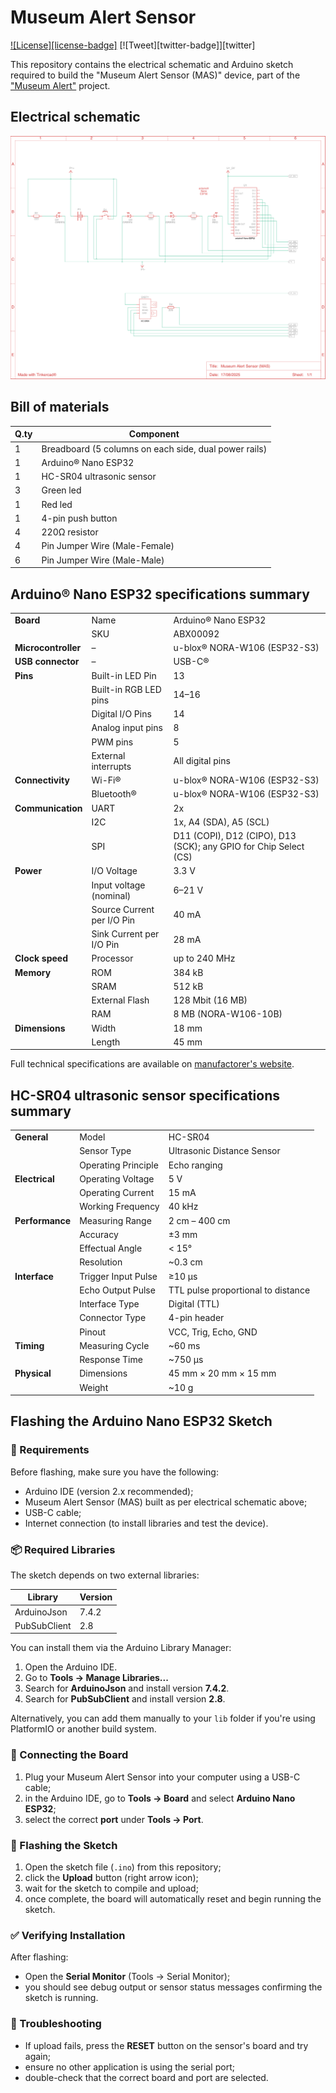# Museum Alert Sensor

[![License][license-badge]](LICENSE.md)
[![Tweet][twitter-badge]][twitter]

This repository contains the electrical schematic and Arduino sketch required to build the "Museum Alert Sensor (MAS)" device, part of the ["Museum Alert"](https://github.com/humana-fragilitas/museum-alert) project.

## Electrical schematic
![alt text](./docs/images/electrical_schematic.svg "Museum Alert Sensor Electrical Schematic")

## Bill of materials

| Q.ty   | Component                                            |
|--------|------------------------------------------------------|
| 1      | Breadboard (5 columns on each side, dual power rails)|
| 1      | Arduino® Nano ESP32                                  |
| 1      | HC-SR04 ultrasonic sensor                            |
| 3      | Green led                                            |
| 1      | Red led                                              |
| 1      | 4-pin push button                                    |
| 4      | 220Ω resistor                                        |
| 4      | Pin Jumper Wire (Male-Female)                        |
| 6      | Pin Jumper Wire (Male-Male)                          |

## Arduino® Nano ESP32 specifications summary

|                  |                                  |                                                                       |
|------------------|----------------------------------|-----------------------------------------------------------------------|
| **Board**        | Name                             | Arduino® Nano ESP32                                                   |
|                  | SKU                              | ABX00092                                                              |
| **Microcontroller** | –                             | u-blox® NORA-W106 (ESP32-S3)                                          |
| **USB connector**   | –                             | USB-C®                                                                |
| **Pins**         | Built-in LED Pin                 | 13                                                                    |
|                  | Built-in RGB LED pins            | 14–16                                                                 |
|                  | Digital I/O Pins                 | 14                                                                    |
|                  | Analog input pins                | 8                                                                     |
|                  | PWM pins                         | 5                                                                     |
|                  | External interrupts              | All digital pins                                                      |
| **Connectivity** | Wi-Fi®                           | u-blox® NORA-W106 (ESP32-S3)                                          |
|                  | Bluetooth®                       | u-blox® NORA-W106 (ESP32-S3)                                          |
| **Communication**| UART                             | 2x                                                                    |
|                  | I2C                              | 1x, A4 (SDA), A5 (SCL)                                                |
|                  | SPI                              | D11 (COPI), D12 (CIPO), D13 (SCK); any GPIO for Chip Select (CS)      |
| **Power**        | I/O Voltage                      | 3.3 V                                                                 |
|                  | Input voltage (nominal)          | 6–21 V                                                                |
|                  | Source Current per I/O Pin       | 40 mA                                                                 |
|                  | Sink Current per I/O Pin         | 28 mA                                                                 |
| **Clock speed**  | Processor                        | up to 240 MHz                                                         |
| **Memory**       | ROM                              | 384 kB                                                                |
|                  | SRAM                             | 512 kB                                                                |
|                  | External Flash                   | 128 Mbit (16 MB)                                                      |
|                  | RAM                              | 8 MB (NORA-W106-10B)                                                  |
| **Dimensions**   | Width                            | 18 mm                                                                 |
|                  | Length                           | 45 mm                                                                 |

Full technical specifications are available on [manufactorer's website](https://store.arduino.cc/products/nano-esp32).

## HC-SR04 ultrasonic sensor specifications summary

|                |                          |                                               |
|----------------|--------------------------|-----------------------------------------------|
| **General**    | Model                    | HC-SR04                                       |
|                | Sensor Type              | Ultrasonic Distance Sensor                    |
|                | Operating Principle      | Echo ranging                                  |
| **Electrical** | Operating Voltage        | 5 V                                           |
|                | Operating Current        | 15 mA                                         |
|                | Working Frequency        | 40 kHz                                        |
| **Performance**| Measuring Range          | 2 cm – 400 cm                                 |
|                | Accuracy                 | ±3 mm                                         |
|                | Effectual Angle          | < 15°                                         |
|                | Resolution               | ~0.3 cm                                       |
| **Interface**  | Trigger Input Pulse      | ≥10 µs                                        |
|                | Echo Output Pulse        | TTL pulse proportional to distance            |
|                | Interface Type           | Digital (TTL)                                 |
|                | Connector Type           | 4-pin header                                  |
|                | Pinout                   | VCC, Trig, Echo, GND                          |
| **Timing**     | Measuring Cycle          | ~60 ms                                        |
|                | Response Time            | ~750 µs                                       |
| **Physical**   | Dimensions               | 45 mm × 20 mm × 15 mm                         |
|                | Weight                   | ~10 g                                         |

## Flashing the Arduino Nano ESP32 Sketch

### 🧰 Requirements

Before flashing, make sure you have the following:

- Arduino IDE (version 2.x recommended);
- Museum Alert Sensor (MAS) built as per electrical schematic above;
- USB-C cable;
- Internet connection (to install libraries and test the device).

### 📦 Required Libraries

The sketch depends on two external libraries:

| Library         | Version |
|-----------------|---------|
| ArduinoJson     | 7.4.2   |
| PubSubClient    | 2.8     |

You can install them via the Arduino Library Manager:

1. Open the Arduino IDE.
2. Go to **Tools → Manage Libraries...**
3. Search for **ArduinoJson** and install version **7.4.2**.
4. Search for **PubSubClient** and install version **2.8**.

Alternatively, you can add them manually to your `lib` folder if you're using PlatformIO or another build system.

### 🔌 Connecting the Board

1. Plug your Museum Alert Sensor into your computer using a USB-C cable;
2. in the Arduino IDE, go to **Tools → Board** and select **Arduino Nano ESP32**;
3. select the correct **port** under **Tools → Port**.

### 🚀 Flashing the Sketch

1. Open the sketch file (`.ino`) from this repository;
2. click the **Upload** button (right arrow icon);
3. wait for the sketch to compile and upload;
4. once complete, the board will automatically reset and begin running the sketch.

### ✅ Verifying Installation

After flashing:
- Open the **Serial Monitor** (Tools → Serial Monitor);
- you should see debug output or sensor status messages confirming the sketch is running.

### 🧯 Troubleshooting

- If upload fails, press the **RESET** button on the sensor's board and try again;
- ensure no other application is using the serial port;
- double-check that the correct board and port are selected.